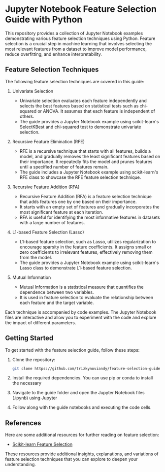 # Jupyter Notebook Feature Selection Guide with Python

This repository provides a collection of Jupyter Notebook examples demonstrating various feature selection techniques using Python. Feature selection is a crucial step in machine learning that involves selecting the most relevant features from a dataset to improve model performance, reduce overfitting, and enhance interpretability.

## Feature Selection Techniques

The following feature selection techniques are covered in this guide:

1. Univariate Selection
   - Univariate selection evaluates each feature independently and selects the best features based on statistical tests such as chi-squared or ANOVA. It assumes that each feature is independent of others.
   - The guide provides a Jupyter Notebook example using scikit-learn's SelectKBest and chi-squared test to demonstrate univariate selection.

2. Recursive Feature Elimination (RFE)
   - RFE is a recursive technique that starts with all features, builds a model, and gradually removes the least significant features based on their importance. It repeatedly fits the model and prunes features until a specified number of features remain.
   - The guide includes a Jupyter Notebook example using scikit-learn's RFE class to showcase the RFE feature selection technique.

3. Recursive Feature Addition (RFA)

   - Recursive Feature Addition (RFA) is a feature selection technique that adds features one by one based on their importance.
   - It starts with an empty set of features and gradually incorporates the most significant feature at each iteration.
   - RFA is useful for identifying the most informative features in datasets with a large number of features.

4. L1-based Feature Selection (Lasso)
   - L1-based feature selection, such as Lasso, utilizes regularization to encourage sparsity in the feature coefficients. It assigns small or zero coefficients to irrelevant features, effectively removing them from the model.
   - The guide provides a Jupyter Notebook example using scikit-learn's Lasso class to demonstrate L1-based feature selection.

5. Mutual Information

   - Mutual Information is a statistical measure that quantifies the dependence between two variables.
   - It is used in feature selection to evaluate the relationship between each feature and the target variable.

Each technique is accompanied by code examples. The Jupyter Notebook files are interactive and allow you to experiment with the code and explore the impact of different parameters.

## Getting Started

To get started with the feature selection guide, follow these steps:

1. Clone the repository:

   ```bash
   git clone https://github.com/trizkynoviandy/feature-selection-guide.git

2. Install the required dependencies. You can use pip or conda to install the necessary 
3. Navigate to the guide folder and open the Jupyter Notebook files (.ipynb) using Jupyter 
4. Follow along with the guide notebooks and executing the code cells.

## References

Here are some additional resources for further reading on feature selection:

- [Scikit-learn Feature Selection](https://scikit-learn.org/stable/modules/feature_selection.html)

These resources provide additional insights, explanations, and variations of feature selection techniques that you can explore to deepen your understanding.

